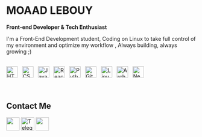 # MOAAD LEBOUY

**Front-end Developer & Tech Enthusiast**

I'm a Front-End Development student, Coding on Linux to take full control of my environment and optimize my workflow , Always building, always growing ;)
<br><br>

<p align="left">
  <img alt="HTML" width="30px" src="https://cdn.jsdelivr.net/gh/devicons/devicon/icons/html5/html5-original.svg" />
  &nbsp;
  <img alt="CSS" width="30px" src="https://cdn.jsdelivr.net/gh/devicons/devicon/icons/css3/css3-original.svg" />
  &nbsp;
  <img alt="JavaScript" width="30px" src="https://cdn.jsdelivr.net/gh/devicons/devicon/icons/javascript/javascript-original.svg" />
  &nbsp;
  <img alt="React" width="30px" src="https://cdn.jsdelivr.net/gh/devicons/devicon/icons/react/react-original.svg" />
  &nbsp;
  <img alt="Python" width="30px" src="https://cdn.jsdelivr.net/gh/devicons/devicon/icons/python/python-original.svg" />
  &nbsp;
  <img alt="Git" width="30px" src="https://cdn.jsdelivr.net/gh/devicons/devicon/icons/git/git-original.svg" />
  &nbsp;
  <img alt="Linux" width="30px" src="https://cdn.jsdelivr.net/gh/devicons/devicon/icons/linux/linux-original.svg" />
  &nbsp;
  <img alt="Arch" width="30px" src="https://cdn.jsdelivr.net/gh/devicons/devicon/icons/archlinux/archlinux-original.svg" />
  &nbsp;
  <img alt="Neovim" width="30px" src="https://cdn.jsdelivr.net/gh/devicons/devicon/icons/neovim/neovim-original.svg" />
</p>

<br>

## Contact Me

<div align="left">
  <a href="mailto:moadlobi@example.com"><img src="https://skillicons.dev/icons?i=gmail" height="35" /></a>
  <a href="https://t.me/moaaadl"><img src="https://img.icons8.com/fluency/48/telegram-app.png" alt="Telegram" height="35"></a>
  <a href="https://discordapp.com/users/1176891976784814171"><img src="https://skillicons.dev/icons?i=discord" height="35" /></a>
</div>





